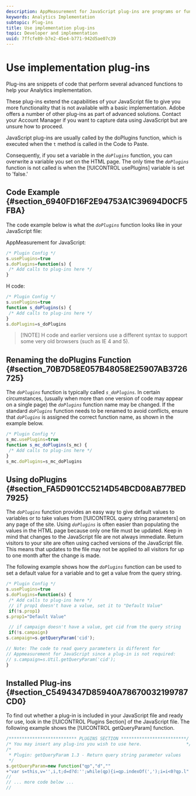 ```yaml
---
description: AppMeasurement for JavaScript plug-ins are programs or functions that perform several advanced functions.
keywords: Analytics Implementation
subtopic: Plug-ins
title: Use implementation plug-ins
topic: Developer and implementation
uuid: 7ffcfe89-b7e2-45e4-b771-942d5ae07c39
---
```


# Use implementation plug-ins

Plug-ins are snippets of code that perform several advanced functions to help your Analytics implementation.

These plug-ins extend the capabilities of your JavaScript file to give you more functionality that is not available with a basic implementation. Adobe offers a number of other plug-ins as part of advanced solutions. Contact your Account Manager if you want to capture data using JavaScript but are unsure how to proceed.

JavaScript plug-ins are usually called by the doPlugins function, which is executed when the `t` method is called in the Code to Paste.

Consequently, if you set a variable in the *`doPlugins`* function, you can overwrite a variable you set on the HTML page. The only time the *`doPlugins`* function is not called is when the [!UICONTROL usePlugins] variable is set to 'false.'

## Code Example {#section_6940FD16F2E94753A1C39694D0CF5FBA}

The code example below is what the *`doPlugins`* function looks like in your JavaScript file:

AppMeasurement for JavaScript:

```js
/* Plugin Config */
s.usePlugins=true
s.doPlugins=function(s) {
 /* Add calls to plug-ins here */
}
```

H code:

```js
/* Plugin Config */
s.usePlugins=true
function s_doPlugins(s) {
 /* Add calls to plug-ins here */
}
s.doPlugins=s_doPlugins
```

> [!NOTE] H code and earlier versions use a different syntax to support some very old browsers (such as IE 4 and 5).

## Renaming the doPlugins Function {#section_70B7D58E057B48058E25907AB3726725}

The *`doPlugins`* function is typically called *`s_doPlugins`*. In certain circumstances, (usually when more than one version of code may appear on a single page) the *`doPlugins`* function name may be changed. If the standard *`doPlugins`* function needs to be renamed to avoid conflicts, ensure that *`doPlugins`* is assigned the correct function name, as shown in the example below.

```js
/* Plugin Config */
s_mc.usePlugins=true
function s_mc_doPlugins(s_mc) {
 /* Add calls to plug-ins here */
}
s_mc.doPlugins=s_mc_doPlugins

```

## Using doPlugins {#section_FA5D901CC5214D54BCD08AB77BED7925}

The *`doPlugins`* function provides an easy way to give default values to variables or to take values from [!UICONTROL query string parameters] on any page of the site. Using *`doPlugins`* is often easier than populating the values in the HTML page because only one file must be updated. Keep in mind that changes to the JavaScript file are not always immediate. Return visitors to your site are often using cached versions of the JavaScript file. This means that updates to the file may not be applied to all visitors for up to one month after the change is made.

The following example shows how the *`doPlugins`* function can be used to set a default value for a variable and to get a value from the query string.

```js
/* Plugin Config */
s.usePlugins=true
s.doPlugins=function(s) {
 /* Add calls to plug-ins here */
 // if prop1 doesn't have a value, set it to "Default Value"
 if(!s.prop1)
s.prop1="Default Value"

 // if campaign doesn't have a value, get cid from the query string
 if(!s.campaign)
s.campaign=s.getQueryParam('cid');

// Note: The code to read query parameters is different for
// Appmeasurement for JavaScript since a plug-in is not required:
// s.campaign=s.Util.getQueryParam('cid');
}

```

## Installed Plug-ins {#section_C5494347D85940A78670032199787CD0}

To find out whether a plug-in is included in your JavaScript file and ready for use, look in the [!UICONTROL Plugins Section] of the JavaScript file. The following example shows the [!UICONTROL getQueryParam] function.

```js
/************************** PLUGINS SECTION *************************/
/* You may insert any plug-ins you wish to use here.                 */
/*
 * Plugin: getQueryParam 1.3 - Return query string parameter values
 */
s.getQueryParam=new Function("qp","d",""
+"var s=this,v='',i,t;d=d?d:'';while(qp){i=qp.indexOf(',');i=i<0?qp.l"
//
// ... more code below ...
//

```


